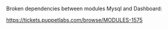 Broken dependencies between modules Mysql and Dashboard:

https://tickets.puppetlabs.com/browse/MODULES-1575

